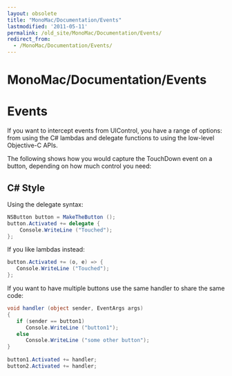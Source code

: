 ```yaml
---
layout: obsolete
title: "MonoMac/Documentation/Events"
lastmodified: '2011-05-11'
permalink: /old_site/MonoMac/Documentation/Events/
redirect_from:
  - /MonoMac/Documentation/Events/
---
```


MonoMac/Documentation/Events
============================

Events
======

If you want to intercept events from UIControl, you have a range of options: from using the C\# lambdas and delegate functions to using the low-level Objective-C APIs.

The following shows how you would capture the TouchDown event on a button, depending on how much control you need:

C\# Style
---------

Using the delegate syntax:

``` csharp
NSButton button = MakeTheButton ();
button.Activated += delegate {
    Console.WriteLine ("Touched");
};
```

If you like lambdas instead:

``` csharp
button.Activated += (o, e) => {
   Console.WriteLine ("Touched");
};
```

If you want to have multiple buttons use the same handler to share the same code:

``` csharp
void handler (object sender, EventArgs args)
{
   if (sender == button1)
      Console.WriteLine ("button1");
   else
      Console.WriteLine ("some other button");
}
 
button1.Activated += handler;
button2.Activated += handler;
```

